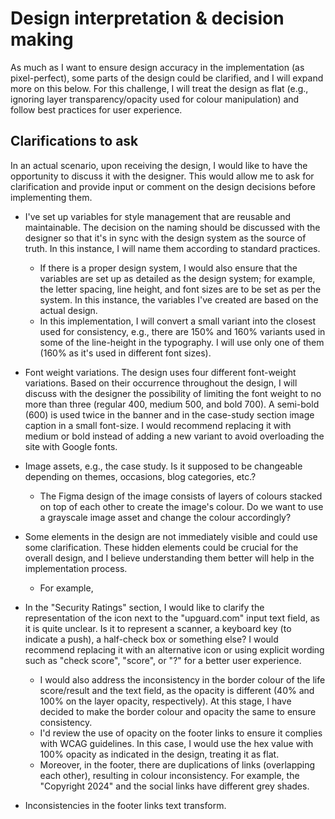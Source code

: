 # Design interpretation & decision making

As much as I want to ensure design accuracy in the implementation (as pixel-perfect), some parts of the design could be clarified, and I will expand more on this below. For this challenge, I will treat the design as flat (e.g., ignoring layer transparency/opacity used for colour manipulation) and follow best practices for user experience.

## Clarifications to ask

In an actual scenario, upon receiving the design, I would like to have the opportunity to discuss it with the designer. This would allow me to ask for clarification and provide input or comment on the design decisions before implementing them.

- I've set up variables for style management that are reusable and maintainable. The decision on the naming should be discussed with the designer so that it's in sync with the design system as the source of truth. In this instance, I will name them according to standard practices.
  - If there is a proper design system, I would also ensure that the variables are set up as detailed as the design system; for example, the letter spacing, line height, and font sizes are to be set as per the system. In this instance, the variables I've created are based on the actual design.
  - In this implementation, I will convert a small variant into the closest used for consistency, e.g., there are 150% and 160% variants used in some of the line-height in the typography. I will use only one of them (160% as it's used in different font sizes).
- Font weight variations. The design uses four different font-weight variations. Based on their occurrence throughout the design, I will discuss with the designer the possibility of limiting the font weight to no more than three (regular 400, medium 500, and bold 700). A semi-bold (600) is used twice in the banner and in the case-study section image caption in a small font-size. I would recommend replacing it with medium or bold instead of adding a new variant to avoid overloading the site with Google fonts.
- Image assets, e.g., the case study. Is it supposed to be changeable depending on themes, occasions, blog categories, etc.?
  - The Figma design of the image consists of layers of colours stacked on top of each other to create the image's colour. Do we want to use a grayscale image asset and change the colour accordingly? 
- Some elements in the design are not immediately visible and could use some clarification. These hidden elements could be crucial for the overall design, and I believe understanding them better will help in the implementation process.
  - For example, 
- In the "Security Ratings" section, I would like to clarify the representation of the icon next to the "upguard.com" input text field, as it is quite unclear. Is it to represent a scanner, a keyboard key (to indicate a push), a half-check box or something else? I would recommend replacing it with an alternative icon or using explicit wording such as "check score", "score", or "?" for a better user experience.
  - I would also address the inconsistency in the border colour of the life score/result and the text field, as the opacity is different (40% and 100% on the layer opacity, respectively). At this stage, I have decided to make the border colour and opacity the same to ensure consistency.
  - I'd review the use of opacity on the footer links to ensure it complies with WCAG guidelines. In this case, I would use the hex value with 100% opacity as indicated in the design, treating it as flat.
  - Moreover, in the footer, there are duplications of links (overlapping each other), resulting in colour inconsistency. For example, the "Copyright 2024" and the social links have different grey shades.

- Inconsistencies in the footer links text transform.




